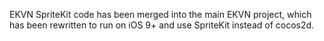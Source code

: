 EKVN SpriteKit code has been merged into the main EKVN project, which has been rewritten to run on iOS 9+ and use SpriteKit instead of cocos2d.